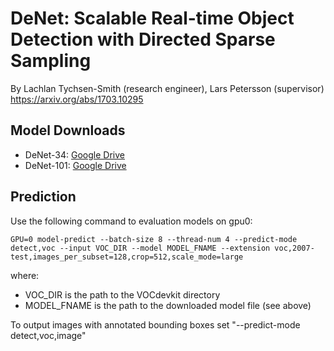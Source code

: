 # DeNet: Scalable Real-time Object Detection with Directed Sparse Sampling
By Lachlan Tychsen-Smith (research engineer), Lars Petersson (supervisor)
https://arxiv.org/abs/1703.10295

## Model Downloads
* DeNet-34: [Google Drive](https://drive.google.com/uc?export=download&id=0B2Y3zi7OSEbrN0piUTFQNThwV1k)
* DeNet-101: [Google Drive](https://drive.google.com/uc?export=download&id=0B2Y3zi7OSEbrYW5YZHYyMmpTQkE)

## Prediction
Use the following command to evaluation models on gpu0:

    GPU=0 model-predict --batch-size 8 --thread-num 4 --predict-mode detect,voc --input VOC_DIR --model MODEL_FNAME --extension voc,2007-test,images_per_subset=128,crop=512,scale_mode=large
    
where: 
* VOC_DIR is the path to the VOCdevkit directory
* MODEL_FNAME is the path to the downloaded model file (see above)  

To output images with annotated bounding boxes set "--predict-mode detect,voc,image"
